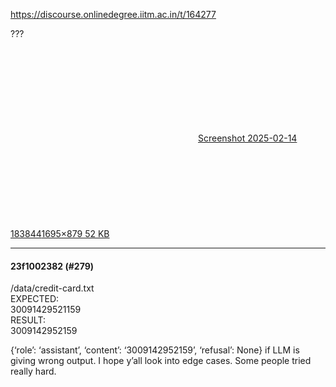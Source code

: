 https://discourse.onlinedegree.iitm.ac.in/t/164277

???<br/>
<div class="lightbox-wrapper"><a class="lightbox" data-download-href="/uploads/short-url/hpybf5VWgkRP2wPZWvJVRMWMGIg.png?dl=1" href="https://europe1.discourse-cdn.com/flex013/uploads/iitm/original/3X/7/a/7a085e66044ea9d25d6ad8e95640d6b635c9cd40.png" rel="noopener nofollow ugc" title="Screenshot 2025-02-14 183844"><div class="meta"><svg aria-hidden="true" class="fa d-icon d-icon-far-image svg-icon"><use href="#far-image"></use></svg><span class="filename">Screenshot 2025-02-14 183844</span><span class="informations">1695×879 52 KB</span><svg aria-hidden="true" class="fa d-icon d-icon-discourse-expand svg-icon"><use href="#discourse-expand"></use></svg></div></a></div></p><hr>

<h4>23f1002382 (#279)</h4>
<p> /data/credit-card.txt<br/>
 EXPECTED:<br/>
30091429521159<br/>
 RESULT:<br/>
3009142952159</p>
<p>{‘role’: ‘assistant’, ‘content’: ‘3009142952159’, ‘refusal’: None} if LLM is giving wrong output. I hope y’all look into edge cases. Some people tried really hard.